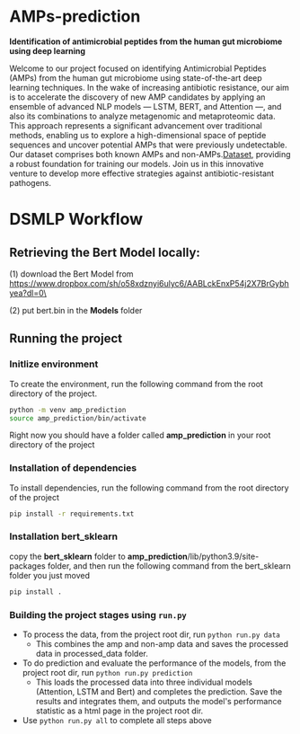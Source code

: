 # AMPs-prediction

__Identification of antimicrobial peptides from the human gut microbiome using deep learning__

Welcome to our project focused on identifying Antimicrobial Peptides (AMPs) from the human gut microbiome using state-of-the-art deep learning techniques. In the wake of increasing antibiotic resistance, our aim is to accelerate the discovery of new AMP candidates by applying an ensemble of advanced NLP models — LSTM, BERT, and Attention —, and also its combinations to analyze metagenomic and metaproteomic data. This approach represents a significant advancement over traditional methods, enabling us to explore a high-dimensional space of peptide sequences and uncover potential AMPs that were previously undetectable. Our dataset comprises both known AMPs and non-AMPs.[Dataset](https://github.com/mayuefine/c_AMPs-prediction/tree/master/Data), providing a robust foundation for training our models. Join us in this innovative venture to develop more effective strategies against antibiotic-resistant pathogens.

# DSMLP Workflow

## Retrieving the Bert Model locally:

(1) download the Bert Model from https://www.dropbox.com/sh/o58xdznyi6ulyc6/AABLckEnxP54j2X7BrGybhyea?dl=0\

(2) put bert.bin in the __Models__ folder

## Running the project

### Initlize environment
To create the environment, run the following command from the root directory of the project.
```bash
python -m venv amp_prediction
source amp_prediction/bin/activate
```

Right now you should have a folder called __amp_prediction__ in your root directory of the project

### Installation of dependencies
To install dependencies, run the following command from the root directory of the project
```bash
pip install -r requirements.txt
```
### Installation bert_sklearn

copy the __bert_sklearn__ folder to __amp_prediction__/lib/python3.9/site-packages folder, and then run the following command from the bert_sklearn folder you just moved
```bash
pip install .
```

### Building the project stages using `run.py`

* To process the data, from the project root dir, run `python run.py data`
  - This combines the amp and non-amp data and saves the processed data in processed_data folder.
* To do prediction and evaluate the performance of the models, from the project root dir, run `python run.py prediction`
  - This loads the processed data into three individual models (Attention, LSTM and Bert) and completes the prediction. Save the results and integrates them, and outputs the model's performance statistic as a html page in the project root dir.
* Use `python run.py all` to complete all steps above
